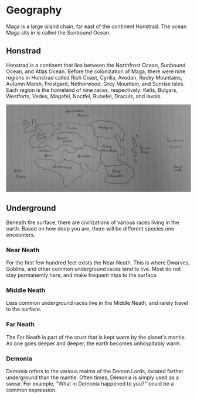 Geography
=========
Maga is a large island chain, far east of the continent Honstrad. The ocean Maga sits in is called the Sunbound Ocean.

Honstrad
--------
Honstrad is a continent that lies between the Northfrost Ocean, Sunbound Ocean, and Atlas Ocean. Before the colonization of Maga, there were nine regions in Honstrad called Rich Coast, Cyrilia, Avodan, Rocky Mountains, Autumn Marsh, Frostgard, Netherwood, Grey Mountain, and Sunrise Isles. Each region is the homeland of nine races, respectively: Kelts, Bulgars, Westforts, Vedes, Magafel, Noctfel, Rubefel, Draculs, and Iavols.

![honstrad.png](honstrad.png)

Underground
-----------
Beneath the surface, there are civilizations of various races living in the earth. Based on how deep you are, there will be different species one encounters.

### Near Neath

For the first few hundred feet exists the Near Neath. This is where Dwarves, Goblins, and other common underground races tend to live. Most do not stay permanently here, and make frequent trips to the surface.

### Middle Neath

Less common underground races live in the Middle Neath, and rarely travel to the surface.

### Far Neath

The Far Neath is part of the crust that is kept warm by the planet's mantle. As one goes deeper and deeper, the earth becomes unhospitably warm.

### Demonia

Demonia refers to the various realms of the Demon Lords, located farther underground than the mantle. Often times, Demonia is simply used as a swear. For example, "What in Demonia happened to you?" could be a common expression.
